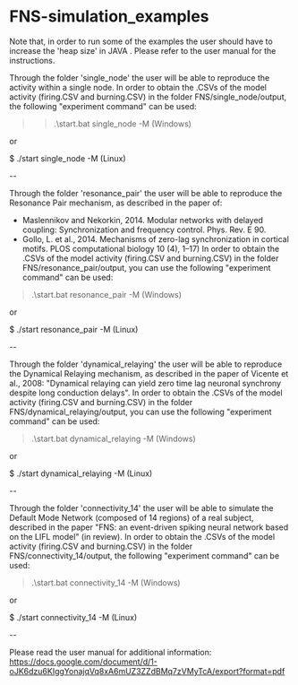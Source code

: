 # FNS-simulation_examples

Note that, in order to run some of the examples the user should have to increase the 'heap size' in JAVA . Please refer to the user manual for the instructions.


Through the folder 'single_node' the user will be able to reproduce the activity within a single node.
In order to obtain the .CSVs of the model activity (firing.CSV and burning.CSV) in the folder FNS/single_node/output, the following "experiment command" can be used:

>> .\start.bat single_node -M  (Windows)

or 

$ ./start single_node -M  (Linux)

--

Through the folder 'resonance_pair' the user will be able to reproduce the Resonance Pair mechanism, as described in the paper of:
- Maslennikov and Nekorkin, 2014. Modular networks with delayed coupling: Synchronization and frequency control. Phys. Rev. E 90.
- Gollo, L. et al., 2014. Mechanisms of zero-lag synchronization in cortical motifs. PLOS computational biology 10 (4), 1–17)
In order to obtain the .CSVs of the model activity (firing.CSV and burning.CSV) in the folder FNS/resonance_pair/output, you can use the following "experiment command" can be used:

> .\start.bat resonance_pair -M  (Windows)

or 

$ ./start resonance_pair -M  (Linux)

--

Through the folder 'dynamical_relaying' the user will be able to reproduce the Dynamical Relaying mechanism, as described in the paper of Vicente et al., 2008: "Dynamical relaying can yield zero time lag neuronal synchrony despite long conduction delays".
In order to obtain the .CSVs of the model activity (firing.CSV and burning.CSV) in the folder FNS/dynamical_relaying/output, you can use the following "experiment command" can be used:

> .\start.bat dynamical_relaying -M  (Windows)

or 

$ ./start dynamical_relaying -M  (Linux)

--

Through the folder 'connectivity_14' the user will be able to simulate the Default Mode Network (composed of 14 regions) of a real subject, described in the paper "FNS: an event-driven spiking neural network based on the LIFL model" (in review).
In order to obtain the .CSVs of the model activity (firing.CSV and burning.CSV) in the folder FNS/connectivity_14/output, the following "experiment command" can be used:

> .\start.bat connectivity_14 -M  (Windows)

or 

$ ./start connectivity_14 -M  (Linux)

--

Please read the user manual for additional information: https://docs.google.com/document/d/1-oJK6dzu6KIggYonajqVq8xA6mUZ3ZZdBMq7zVMyTcA/export?format=pdf
